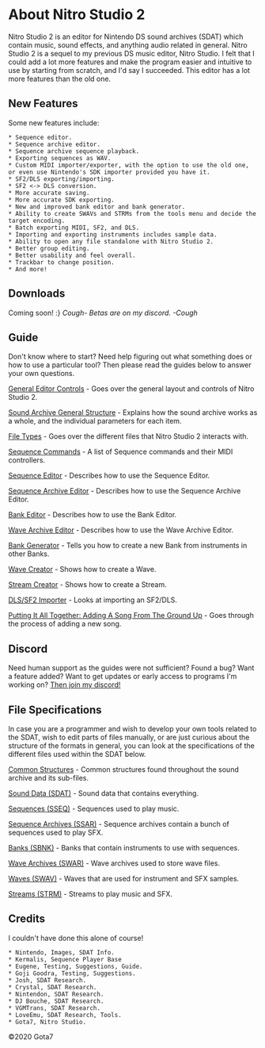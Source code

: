 # About Nitro Studio 2
Nitro Studio 2 is an editor for Nintendo DS sound archives (SDAT) which contain music, sound effects, and anything audio related in general. Nitro Studio 2 is a sequel to my previous DS music editor, Nitro Studio. I felt that I could add a lot more features and make the program easier and intuitive to use by starting from scratch, and I'd say I succeeded. This editor has a lot more features than the old one.

## New Features
Some new features include:
	
	* Sequence editor.
	* Sequence archive editor.
	* Sequence archive sequence playback.
	* Exporting sequences as WAV.
	* Custom MIDI importer/exporter, with the option to use the old one, or even use Nintendo's SDK importer provided you have it.
	* SF2/DLS exporting/importing.
	* SF2 <-> DLS conversion.
	* More accurate saving.
	* More accurate SDK exporting.
	* New and improved bank editor and bank generator.
	* Ability to create SWAVs and STRMs from the tools menu and decide the target encoding.
	* Batch exporting MIDI, SF2, and DLS.
	* Importing and exporting instruments includes sample data.
	* Ability to open any file standalone with Nitro Studio 2.
	* Better group editing.
	* Better usability and feel overall.
	* Trackbar to change position.
	* And more!

## Downloads
Coming soon! :}
*Cough- Betas are on my discord. -Cough*

## Guide
Don't know where to start? Need help figuring out what something does or how to use a particular tool? Then please read the guides below to answer your own questions.

[General Editor Controls](guide/generalEditorControls.md) - Goes over the general layout and controls of Nitro Studio 2.

[Sound Archive General Structure](guide/soundArchive.md) - Explains how the sound archive works as a whole, and the individual parameters for each item.

[File Types](guide/fileTypes.md) - Goes over the different files that Nitro Studio 2 interacts with.

[Sequence Commands](guide/sequenceCommands.md) - A list of Sequence commands and their MIDI controllers.

[Sequence Editor](guide/sequenceEditor.md) - Describes how to use the Sequence Editor.

[Sequence Archive Editor](guide/sequenceArchiveEditor.md) - Describes how to use the Sequence Archive Editor.

[Bank Editor](guide/bankEditor.md) - Describes how to use the Bank Editor.

[Wave Archive Editor](guide/waveArchiveEditor.md) - Describes how to use the Wave Archive Editor.

[Bank Generator](guide/bankGenerator.md) - Tells you how to create a new Bank from instruments in other Banks.

[Wave Creator](guide/waveCreator.md) - Shows how to create a Wave.

[Stream Creator](guide/streamCreator.md) - Shows how to create a Stream.

[DLS/SF2 Importer](guide/sf2DlsImporter.md) - Looks at importing an SF2/DLS.

[Putting It All Together: Adding A Song From The Ground Up](guide/finalTest.md) - Goes through the process of adding a new song.

## Discord
Need human support as the guides were not sufficient? Found a bug? Want a feature added? Want to get updates or early access to programs I'm working on?
[Then join my discord!](https://discord.gg/6VDPGne)

## File Specifications
In case you are a programmer and wish to develop your own tools related to the SDAT, wish to edit parts of files manually, or are just curious about the structure of the formats in general, you can look at the specifications of the different files used within the SDAT below.

[Common Structures](specs/common.md) - Common structures found throughout the sound archive and its sub-files.

[Sound Data (SDAT)](specs/soundData.md) - Sound data that contains everything.

[Sequences (SSEQ)](specs/sequence.md) - Sequences used to play music.

[Sequence Archives (SSAR)](specs/sequenceArchive.md) - Sequence archives contain a bunch of sequences used to play SFX.

[Banks (SBNK)](specs/bank.md) - Banks that contain instruments to use with sequences.

[Wave Archives (SWAR)](specs/waveArchive.md) - Wave archives used to store wave files.

[Waves (SWAV)](specs/wave.md) - Waves that are used for instrument and SFX samples.

[Streams (STRM)](specs/stream.md) - Streams to play music and SFX.

## Credits
I couldn't have done this alone of course!

	* Nintendo, Images, SDAT Info.
	* Kermalis, Sequence Player Base
	* Eugene, Testing, Suggestions, Guide.
	* Goji Goodra, Testing, Suggestions.
	* Josh, SDAT Research.
	* Crystal, SDAT Research.
	* Nintendon, SDAT Research.
	* DJ Bouche, SDAT Research.
	* VGMTrans, SDAT Research.
	* LoveEmu, SDAT Research, Tools.
	* Gota7, Nitro Studio.

©2020 Gota7